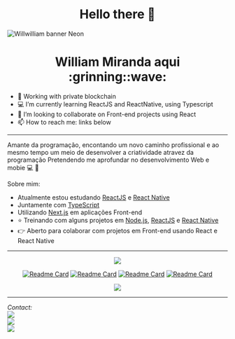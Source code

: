 <h1 align='center'> Hello there 👋</h1>

<!--
**WillMS28/WillMS28** is a ✨ _special_ ✨ repository because its `README.md` (this file) appears on your GitHub profile.

Here are some ideas to get you started:

-->

<img src="https://user-images.githubusercontent.com/66925214/125536651-692d6dd6-4d63-40e7-8bde-7cc17e8e5508.png" alt="Willwilliam banner Neon" />


<h1 align='center'> William Miranda aqui :grinning::wave: </h1>

  
 - 💼 Working with private blockchain
 - 💻 I’m currently learning ReactJS and ReactNative, using Typescript
 - 👯 I’m looking to collaborate on Front-end projects using React
 - 📫 How to reach me: links below

 ---
 
 Amante da programação, encontando um novo caminho profissional e ao mesmo tempo um meio de desenvolver a criatividade atravez da programação
 Pretendendo me aprofundar no desenvolvimento Web e mobie :computer: :iphone:

 Sobre mim:
  - Atualmente estou estudando [ReactJS](https://reactjs.org/) e [React Native](https://reactnative.dev/)
  - Juntamente com [TypeScript](https://www.typescriptlang.org/)
  - Utilizando [Next.js](https://nextjs.org/) em aplicações Front-end 
  - :star: Treinando com alguns projetos em [Node.js](https://nodejs.org/en/), [ReactJS](https://reactjs.org/) e [React Native](https://reactnative.dev/)
  - :point_right: Aberto para colaborar com projetos em Front-end usando React e React Native

---
<div align='center' >
<img align='center' src="https://github-readme-stats.vercel.app/api?username=WillMS28&count_private=true&theme=tokyonight&show_icons=true"/>


  
[![Readme Card](https://github-readme-stats.vercel.app/api/pin/?username=WillMS28&repo=GamePlay_mobile&theme=tokyonight&show_icons=true)](https://github.com/WillMS28/GamePlay_mobile)
[![Readme Card](https://github-readme-stats.vercel.app/api/pin/?username=WillMS28&repo=Moveit_nlw4&theme=tokyonight&show_icons=true)](https://github.com/WillMS28/Moveit_nlw4)
[![Readme Card](https://github-readme-stats.vercel.app/api/pin/?username=WillMS28&repo=proffy&theme=tokyonight&show_icons=true)](https://github.com/WillMS28/proffy)
[![Readme Card](https://github-readme-stats.vercel.app/api/pin/?username=WillMS28&repo=GoBarber-web&theme=tokyonight&show_icons=true)](https://github.com/WillMS28/GoBarber-web)
  
</div>

<div align='center' >
<img align="center" src="https://github-readme-stats.vercel.app/api/top-langs/?username=WillMS28&theme=tokyonight&show_icons=true"/>
</div>


---
*Contact:*
 <br/><a href="mailto:silva.miranda.william@gmail.com"><img src="https://img.shields.io/static/v1?label=Gmail&message=silva.miranda.william@gmail.com&color=EA4335&style=flat&logo=gmail" /></a>
 <br/><a href="https://www.linkedin.com/in/williamms/"><img src="https://img.shields.io/static/v1?label=Linkedin&message=William_Miranda&color=0A66C2&style=flat&logo=linkedin" target="_blank" /></a>
 <br/><a href="https://twitter.com/williamiranda28"><img src="https://img.shields.io/static/v1?label=Twitter&message=William_M&color=1DA1F2&style=flat&logo=twitter" target="_blank" /></a>
